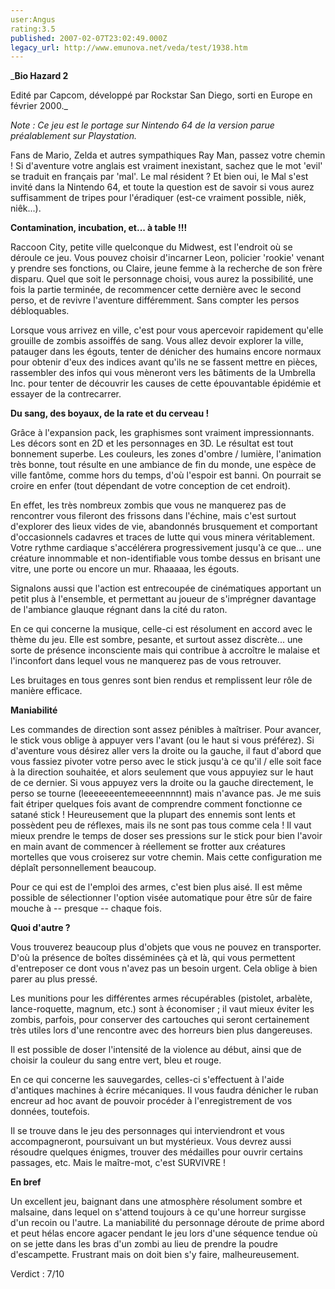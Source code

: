 ```yaml
---
user:Angus
rating:3.5
published: 2007-02-07T23:02:49.000Z
legacy_url: http://www.emunova.net/veda/test/1938.htm
---
```

_**Bio Hazard 2**  

  

Edité par Capcom, développé par Rockstar San Diego, sorti en Europe en février 2000\._  

  

_Note : Ce jeu est le portage sur Nintendo 64 de la version parue préalablement sur Playstation._  

  

  

Fans de Mario, Zelda et autres sympathiques Ray Man, passez votre chemin ! Si d'aventure votre anglais est vraiment inexistant, sachez que le mot 'evil' se traduit en français par 'mal'. Le mal résident ? Et bien oui, le Mal s'est invité dans la Nintendo 64, et toute la question est de savoir si vous aurez suffisamment de tripes pour l'éradiquer (est-ce vraiment possible, niêk, niêk...).  

  

**Contamination, incubation, et... à table !!!**  

  

Raccoon City, petite ville quelconque du Midwest, est l'endroit où se déroule ce jeu. Vous pouvez choisir d'incarner Leon, policier 'rookie' venant y prendre ses fonctions, ou Claire, jeune femme à la recherche de son frère disparu. Quel que soit le personnage choisi, vous aurez la possibilité, une fois la partie terminée, de recommencer cette dernière avec le second perso, et de revivre l'aventure différemment. Sans compter les persos débloquables.  

  

Lorsque vous arrivez en ville, c'est pour vous apercevoir rapidement qu'elle grouille de zombis assoiffés de sang. Vous allez devoir explorer la ville, patauger dans les égouts, tenter de dénicher des humains encore normaux pour obtenir d'eux des indices avant qu'ils ne se fassent mettre en pièces, rassembler des infos qui vous mèneront vers les bâtiments de la Umbrella Inc. pour tenter de découvrir les causes de cette épouvantable épidémie et essayer de la contrecarrer.  

  

**Du sang, des boyaux, de la rate et du cerveau !**  

  

Grâce à l'expansion pack, les graphismes sont vraiment impressionnants. Les décors sont en 2D et les personnages en 3D. Le résultat est tout bonnement superbe. Les couleurs, les zones d'ombre / lumière, l'animation très bonne, tout résulte en une ambiance de fin du monde, une espèce de ville fantôme, comme hors du temps, d'où l'espoir est banni. On pourrait se croire en enfer (tout dépendant de votre conception de cet endroit).  

  

En effet, les très nombreux zombis que vous ne manquerez pas de rencontrer vous fileront des frissons dans l'échine, mais c'est surtout d'explorer des lieux vides de vie, abandonnés brusquement et comportant d'occasionnels cadavres et traces de lutte qui vous minera véritablement. Votre rythme cardiaque s'accélérera progressivement jusqu'à ce que... une créature innommable et non-identifiable vous tombe dessus en brisant une vitre, une porte ou encore un mur. Rhaaaaa, les égouts.  

  

Signalons aussi que l'action est entrecoupée de cinématiques apportant un petit plus à l'ensemble, et permettant au joueur de s'imprégner davantage de l'ambiance glauque régnant dans la cité du raton.  

  

En ce qui concerne la musique, celle-ci est résolument en accord avec le thème du jeu. Elle est sombre, pesante, et surtout assez discrète... une sorte de présence inconsciente mais qui contribue à accroître le malaise et l'inconfort dans lequel vous ne manquerez pas de vous retrouver.  

  

Les bruitages en tous genres sont bien rendus et remplissent leur rôle de manière efficace.  

  

**Maniabilité**  

  

Les commandes de direction sont assez pénibles à maîtriser. Pour avancer, le stick vous oblige à appuyer vers l'avant (ou le haut si vous préférez). Si d'aventure vous désirez aller vers la droite ou la gauche, il faut d'abord que vous fassiez pivoter votre perso avec le stick jusqu'à ce qu'il / elle soit face à la direction souhaitée, et alors seulement que vous appuyiez sur le haut de ce dernier. Si vous appuyez vers la droite ou la gauche directement, le perso se tourne (leeeeeeentemeeeennnnnt) mais n'avance pas. Je me suis fait étriper quelques fois avant de comprendre comment fonctionne ce satané stick ! Heureusement que la plupart des ennemis sont lents et possèdent peu de réflexes, mais ils ne sont pas tous comme cela ! Il vaut mieux prendre le temps de doser ses pressions sur le stick pour bien l'avoir en main avant de commencer à réellement se frotter aux créatures mortelles que vous croiserez sur votre chemin. Mais cette configuration me déplaît personnellement beaucoup.  

  

Pour ce qui est de l'emploi des armes, c'est bien plus aisé. Il est même possible de sélectionner l'option visée automatique pour être sûr de faire mouche à -- presque -- chaque fois.  

  

**Quoi d'autre ?**  

  

Vous trouverez beaucoup plus d'objets que vous ne pouvez en transporter. D'où la présence de boîtes disséminées çà et là, qui vous permettent d'entreposer ce dont vous n'avez pas un besoin urgent. Cela oblige à bien parer au plus pressé.  

Les munitions pour les différentes armes récupérables (pistolet, arbalète, lance-roquette, magnum, etc.) sont à économiser ; il vaut mieux éviter les zombis, parfois, pour conserver des cartouches qui seront certainement très utiles lors d'une rencontre avec des horreurs bien plus dangereuses.  

  

Il est possible de doser l'intensité de la violence au début, ainsi que de choisir la couleur du sang entre vert, bleu et rouge.  

En ce qui concerne les sauvegardes, celles-ci s'effectuent à l'aide d'antiques machines à écrire mécaniques. Il vous faudra dénicher le ruban encreur ad hoc avant de pouvoir procéder à l'enregistrement de vos données, toutefois.  

  

Il se trouve dans le jeu des personnages qui interviendront et vous accompagneront, poursuivant un but mystérieux. Vous devrez aussi résoudre quelques énigmes, trouver des médailles pour ouvrir certains passages, etc. Mais le maître-mot, c'est SURVIVRE !  

  

**En bref**  

  

Un excellent jeu, baignant dans une atmosphère résolument sombre et malsaine, dans lequel on s'attend toujours à ce qu'une horreur surgisse d'un recoin ou l'autre. La maniabilité du personnage déroute de prime abord et peut hélas encore agacer pendant le jeu lors d'une séquence tendue où on se jette dans les bras d'un zombi au lieu de prendre la poudre d'escampette. Frustrant mais on doit bien s'y faire, malheureusement.  

  

Verdict : 7/10
